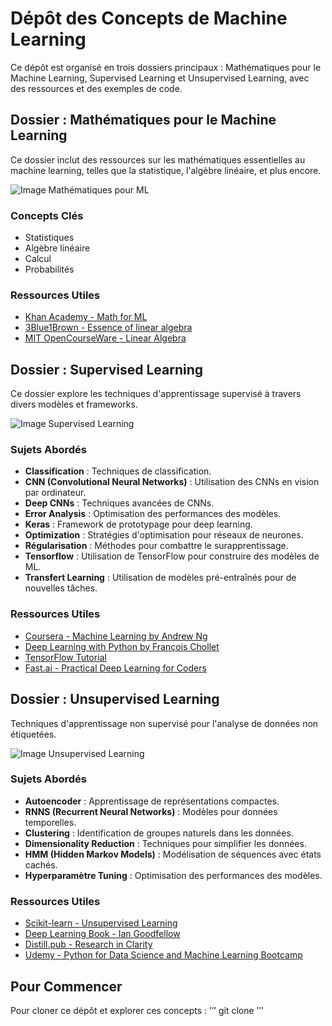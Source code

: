 # Dépôt des Concepts de Machine Learning

Ce dépôt est organisé en trois dossiers principaux : Mathématiques pour le Machine Learning, Supervised Learning et Unsupervised Learning, avec des ressources et des exemples de code.

## Dossier : Mathématiques pour le Machine Learning

Ce dossier inclut des ressources sur les mathématiques essentielles au machine learning, telles que la statistique, l'algèbre linéaire, et plus encore.

![Image Mathématiques pour ML](https://i.pinimg.com/originals/81/65/25/8165250f63ae20a41c6a8cc7a530e3f7.jpg)

### Concepts Clés
- Statistiques
- Algèbre linéaire
- Calcul
- Probabilités

### Ressources Utiles
- [Khan Academy - Math for ML](https://www.khanacademy.org/math)
- [3Blue1Brown - Essence of linear algebra](https://www.youtube.com/playlist?list=PLZHQObOWTQDPD3MizzM2xVFitgF8hE_ab)
- [MIT OpenCourseWare - Linear Algebra](https://ocw.mit.edu/courses/mathematics/18-06-linear-algebra-spring-2010/)

## Dossier : Supervised Learning

Ce dossier explore les techniques d'apprentissage supervisé à travers divers modèles et frameworks.

![Image Supervised Learning](https://th.bing.com/th/id/OIP.r3Wx-bsRjNqBShfNm_Pm7wAAAA?rs=1&pid=ImgDetMain)

### Sujets Abordés
- **Classification** : Techniques de classification.
- **CNN (Convolutional Neural Networks)** : Utilisation des CNNs en vision par ordinateur.
- **Deep CNNs** : Techniques avancées de CNNs.
- **Error Analysis** : Optimisation des performances des modèles.
- **Keras** : Framework de prototypage pour deep learning.
- **Optimization** : Stratégies d'optimisation pour réseaux de neurones.
- **Régularisation** : Méthodes pour combattre le surapprentissage.
- **Tensorflow** : Utilisation de TensorFlow pour construire des modèles de ML.
- **Transfert Learning** : Utilisation de modèles pré-entraînés pour de nouvelles tâches.

### Ressources Utiles
- [Coursera - Machine Learning by Andrew Ng](https://www.coursera.org/learn/machine-learning)
- [Deep Learning with Python by François Chollet](https://www.manning.com/books/deep-learning-with-python)
- [TensorFlow Tutorial](https://www.tensorflow.org/tutorials)
- [Fast.ai - Practical Deep Learning for Coders](https://www.fast.ai/)

## Dossier : Unsupervised Learning

Techniques d'apprentissage non supervisé pour l'analyse de données non étiquetées.

![Image Unsupervised Learning](https://th.bing.com/th/id/R.4a4aced887028bbadc10da0ac121e9ca?rik=iOgpW%2bo1iOndwA&pid=ImgRaw&r=0)

### Sujets Abordés
- **Autoencoder** : Apprentissage de représentations compactes.
- **RNNS (Recurrent Neural Networks)** : Modèles pour données temporelles.
- **Clustering** : Identification de groupes naturels dans les données.
- **Dimensionality Reduction** : Techniques pour simplifier les données.
- **HMM (Hidden Markov Models)** : Modélisation de séquences avec états cachés.
- **Hyperparamètre Tuning** : Optimisation des performances des modèles.

### Ressources Utiles
- [Scikit-learn - Unsupervised Learning](https://scikit-learn.org/stable/unsupervised_learning.html)
- [Deep Learning Book - Ian Goodfellow](https://www.deeplearningbook.org/)
- [Distill.pub - Research in Clarity](https://distill.pub/)
- [Udemy - Python for Data Science and Machine Learning Bootcamp](https://www.udemy.com/course/python-for-data-science-and-machine-learning-bootcamp/)

## Pour Commencer

Pour cloner ce dépôt et explorer ces concepts :
’’’
git clone 
’’’

